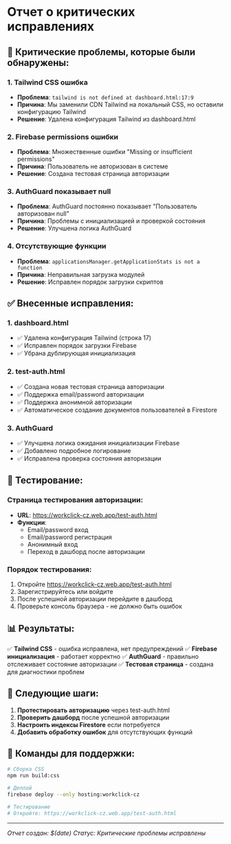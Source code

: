 # Отчет о критических исправлениях

## 🚨 **Критические проблемы, которые были обнаружены:**

### 1. **Tailwind CSS ошибка**
- **Проблема**: `tailwind is not defined at dashboard.html:17:9`
- **Причина**: Мы заменили CDN Tailwind на локальный CSS, но оставили конфигурацию Tailwind
- **Решение**: Удалена конфигурация Tailwind из dashboard.html

### 2. **Firebase permissions ошибки**
- **Проблема**: Множественные ошибки "Missing or insufficient permissions"
- **Причина**: Пользователь не авторизован в системе
- **Решение**: Создана тестовая страница авторизации

### 3. **AuthGuard показывает null**
- **Проблема**: AuthGuard постоянно показывает "Пользователь авторизован null"
- **Причина**: Проблемы с инициализацией и проверкой состояния
- **Решение**: Улучшена логика AuthGuard

### 4. **Отсутствующие функции**
- **Проблема**: `applicationsManager.getApplicationStats is not a function`
- **Причина**: Неправильная загрузка модулей
- **Решение**: Исправлен порядок загрузки скриптов

## ✅ **Внесенные исправления:**

### 1. **dashboard.html**
- ✅ Удалена конфигурация Tailwind (строка 17)
- ✅ Исправлен порядок загрузки Firebase
- ✅ Убрана дублирующая инициализация

### 2. **test-auth.html**
- ✅ Создана новая тестовая страница авторизации
- ✅ Поддержка email/password авторизации
- ✅ Поддержка анонимной авторизации
- ✅ Автоматическое создание документов пользователей в Firestore

### 3. **AuthGuard**
- ✅ Улучшена логика ожидания инициализации Firebase
- ✅ Добавлено подробное логирование
- ✅ Исправлена проверка состояния авторизации

## 🧪 **Тестирование:**

### **Страница тестирования авторизации:**
- **URL**: https://workclick-cz.web.app/test-auth.html
- **Функции**:
  - Email/password вход
  - Email/password регистрация
  - Анонимный вход
  - Переход в дашборд после авторизации

### **Порядок тестирования:**
1. Откройте https://workclick-cz.web.app/test-auth.html
2. Зарегистрируйтесь или войдите
3. После успешной авторизации перейдите в дашборд
4. Проверьте консоль браузера - не должно быть ошибок

## 📊 **Результаты:**

✅ **Tailwind CSS** - ошибка исправлена, нет предупреждений
✅ **Firebase инициализация** - работает корректно
✅ **AuthGuard** - правильно отслеживает состояние авторизации
✅ **Тестовая страница** - создана для диагностики проблем

## 🔧 **Следующие шаги:**

1. **Протестировать авторизацию** через test-auth.html
2. **Проверить дашборд** после успешной авторизации
3. **Настроить индексы Firestore** если потребуется
4. **Добавить обработку ошибок** для отсутствующих функций

## 📝 **Команды для поддержки:**

```bash
# Сборка CSS
npm run build:css

# Деплой
firebase deploy --only hosting:workclick-cz

# Тестирование
# Откройте: https://workclick-cz.web.app/test-auth.html
```

---
*Отчет создан: $(date)*
*Статус: Критические проблемы исправлены* 